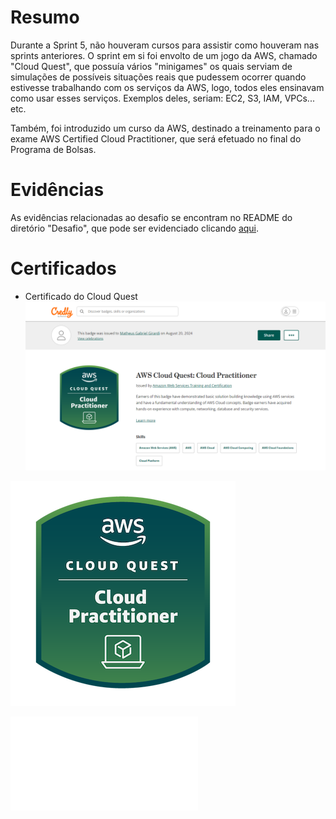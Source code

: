 # Resumo
Durante a Sprint 5, não houveram cursos para assistir como houveram nas sprints anteriores. O sprint em si foi envolto de um jogo da AWS, chamado "Cloud Quest", que possuía vários "minigames" os quais serviam de simulações de possíveis situações reais que pudessem ocorrer quando estivesse trabalhando com os serviços da AWS, logo, todos eles ensinavam como usar esses serviços. Exemplos deles, seriam: EC2, S3, IAM, VPCs... etc.

Também, foi introduzido um curso da AWS, destinado a treinamento para o exame AWS Certified Cloud Practitioner, que será efetuado no final do Programa de Bolsas.

# Evidências

As evidências relacionadas ao desafio se encontram no README do diretório "Desafio", que pode ser evidenciado clicando [aqui](Desafio/README.md). 

# Certificados
- Certificado do Cloud Quest
![Curso Cloud Quest](certificados/certified_cloud_quest.png)

![Badge](certificados/aws-cloud-quest-cloud-practitioner.png)

![Certified Cloud Practioner](certificados/AWS_Skill_Builder_Course_Completion_Certificate.pdf)
